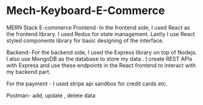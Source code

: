 # Mech-Keyboard-E-Commerce
MERN Stack E-commerce
Frontend - In the frontend side, I used React as the frontend library. I used Redux for state management. Lastly I use React styled components library for basic designing of the interface.

Backend - For the backend side, I used the Express library on top of Nodejs. I also use MongoDB as the database to store my data . I create REST APIs with Express and use these endpoints in the React frontend to interact with my backend part.

For the payment - I used stripe api sandbox for credit cards etc.

Postman- add, update , delete data
